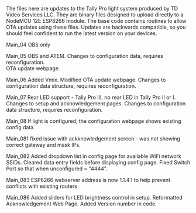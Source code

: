 The files here are updates to the Tally Pro light system produced by TD Video Services LLC.
They are binary files designed to upload directly to a NodeMCU 12E ESP8266 module.
The base code contains routines to allow OTA updates using these files.
Updates are backwards compatible, so you should feel confident to run the latest version on your devices. 

Main_04
  OBS only
  
Main_05
  OBS and ATEM.
  Changes to configuration data, requires reconfiguration.  
  OTA update webpage.
  
Main_06 
  Added Vmix.
  Modified OTA update webpage.
  Changes to configuration data structure, requires reconfiguration.
  
Main_07
  Rear LED support - Tally Pro III, no rear LED in Tally Pro II or I.
  Changes to setup and acknowledgement pages.
  Changes to configuration data structure, requires reconfiguration.
  
Main_08
  If light is configured, the configuration webpage shows existing config data.
  
Main_081
  fixed issue with ackknowledgement screen - was not showing correct gateway and mask IPs.
  
Main_082
  Added dropdown list in config page for available WiFi network SSIDs.
  Cleared data entry fields before displaying config page.
  Fixed Switch Port so that when unconfigured = "4444".
  
Main_083
  ESP8266 webserver address is now 1.1.4.1 to help prevent conflicts with existing routers
  
Main_086
  Added sliders for LED brightness control in setup.
  Reformatted Acknowledgement Web Page.
  Added Version number in code.
  
  
